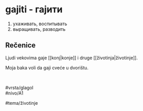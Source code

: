 # gajiti - гајити

1. ухаживать, воспитывать
2. выращивать, разводить

## Rečenice

Ljudi vekovima gaje [[konj|konje]] i druge [[životinja|životinje]].

Moja baka voli da gaji cveće u dvorištu.

<br>

#vrsta/glagol  
#nivo/A1  

#tema/životinje
